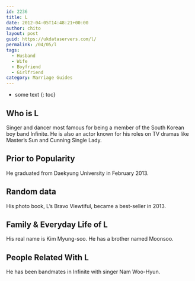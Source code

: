 ```yaml
---
id: 2236
title: L
date: 2012-04-05T14:48:21+00:00
author: chito
layout: post
guid: https://ukdataservers.com/l/
permalink: /04/05/l
tags:
  - Husband
  - Wife
  - Boyfriend
  - Girlfriend
category: Marriage Guides
---
```


* some text
{: toc}
          
          
## Who is  L
                  
                  
                  
Singer and dancer most famous for being a member of the South Korean boy band Infinite. He is also an actor known for his roles on TV dramas like Master&#8217;s Sun and Cunning Single Lady. 
                  
                
                
                
## Prior to Popularity 
                  
                  
                  
He graduated from Daekyung University in February 2013. 
                  
                
                
                
## Random data 
                  
                  
                  
His photo book, L&#8217;s Bravo Viewtiful, became a best-seller in 2013.
                  
                
                
                
## Family & Everyday Life of L
                  
                  
                  
His real name is Kim Myung-soo. He has a brother named Moonsoo.
                  
                
                
                
## People Related With  L
                  
                  
                  
He has been bandmates in Infinite with singer Nam Woo-Hyun.
                  
                
              
            
          
          
          
    
    
  
